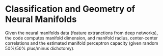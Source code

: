 # Classification and Geometry of Neural Manifolds

Given the neural manifolds data (feature extranctions from deep networks), the code computes manifold dimension, and manifold radius, center-center correlations and the estimated manifold perceptron capacity (given random 50%/50% plus/minus dichotomy). 


